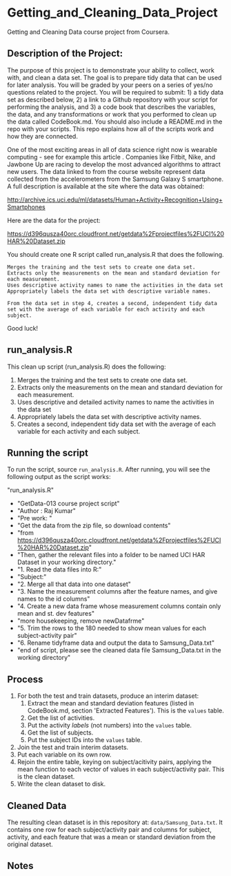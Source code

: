 # Getting_and_Cleaning_Data_Project
Getting and Cleaning Data course project from Coursera.
 ## Description of the Project:

The purpose of this project is to demonstrate your ability to collect, work with, and clean a data set. The goal is to prepare tidy data that can be used for later analysis. You will be graded by your peers on a series of yes/no questions related to the project. You will be required to submit: 1) a tidy data set as described below, 2) a link to a Github repository with your script for performing the analysis, and 3) a code book that describes the variables, the data, and any transformations or work that you performed to clean up the data called CodeBook.md. You should also include a README.md in the repo with your scripts. This repo explains how all of the scripts work and how they are connected. 

One of the most exciting areas in all of data science right now is wearable computing - see for example this article . Companies like Fitbit, Nike, and Jawbone Up are racing to develop the most advanced algorithms to attract new users. The data linked to from the course website represent data collected from the accelerometers from the Samsung Galaxy S smartphone. A full description is available at the site where the data was obtained:

http://archive.ics.uci.edu/ml/datasets/Human+Activity+Recognition+Using+Smartphones

Here are the data for the project:

https://d396qusza40orc.cloudfront.net/getdata%2Fprojectfiles%2FUCI%20HAR%20Dataset.zip

 You should create one R script called run_analysis.R that does the following. 

    Merges the training and the test sets to create one data set.
    Extracts only the measurements on the mean and standard deviation for each measurement. 
    Uses descriptive activity names to name the activities in the data set
    Appropriately labels the data set with descriptive variable names. 

    From the data set in step 4, creates a second, independent tidy data set with the average of each variable for each activity and each subject.

Good luck!

## run_analysis.R

This clean up script (run_analysis.R) does the following:

1. Merges the training and the test sets to create one data set.
2. Extracts only the measurements on the mean and standard deviation for each measurement. 
3. Uses descriptive and detailed activity names to name the activities in the data set
4. Appropriately labels the data set with descriptive activity names. 
5. Creates a second, independent tidy data set with the average of each variable for each activity and each subject. 

## Running the script

To run the script, source `run_analysis.R`. After running, you will see the following output as the script works:

 "run_analysis.R"
* "GetData-013 course project script"
* "Author : Raj Kumar"
* "Pre work: "
* "Get the data from the zip file, so download contents"
* "from https://d396qusza40orc.cloudfront.net/getdata%2Fprojectfiles%2FUCI%20HAR%20Dataset.zip"
* "Then, gather the relevant files into a folder to be named UCI HAR Dataset in your working directory."
* "1. Read the data files into R:"
* "Subject:"
* "2. Merge all that data into one dataset"
* "3. Name the measurement columns after the feature names, and give names to the id columns"
* "4. Create a new data frame whose measurement columns contain only mean and st. dev features"
* "more housekeeping, remove newDatafrme"
* "5. Trim the rows to the 180 needed to show mean values for each subject-activity pair"
* "6. Rename tidyframe data and output the data to Samsung_Data.txt"
* "end of script, please see the cleaned data file Samsung_Data.txt in the working directory"

## Process

1. For both the test and train datasets, produce an interim dataset:
    1. Extract the mean and standard deviation features (listed in CodeBook.md, section 'Extracted Features'). This is the `values` table.
    2. Get the list of activities.
    3. Put the activity *labels* (not numbers) into the `values` table.
    4. Get the list of subjects.
    5. Put the subject IDs into the `values` table.
2. Join the test and train interim datasets.
3. Put each variable on its own row.
4. Rejoin the entire table, keying on subject/acitivity pairs, applying the mean function to each vector of values in each subject/activity pair. This is the clean dataset.
5. Write the clean dataset to disk.

## Cleaned Data

The resulting clean dataset is in this repository at: `data/Samsung_Data.txt`. It contains one row for each subject/activity pair and columns for subject, activity, and each feature that was a mean or standard deviation from the original dataset.

## Notes

